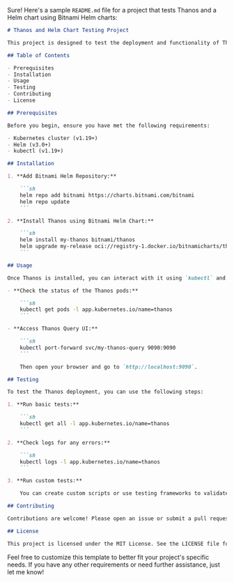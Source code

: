 Sure! Here's a sample `README.md` file for a project that tests Thanos and a Helm chart using Bitnami Helm charts:

```markdown
# Thanos and Helm Chart Testing Project

This project is designed to test the deployment and functionality of Thanos using Bitnami Helm charts.

## Table of Contents

- Prerequisites
- Installation
- Usage
- Testing
- Contributing
- License

## Prerequisites

Before you begin, ensure you have met the following requirements:

- Kubernetes cluster (v1.19+)
- Helm (v3.0+)
- kubectl (v1.19+)

## Installation

1. **Add Bitnami Helm Repository:**

    ```sh
    helm repo add bitnami https://charts.bitnami.com/bitnami
    helm repo update
    ```

2. **Install Thanos using Bitnami Helm Chart:**

    ```sh
    helm install my-thanos bitnami/thanos
    helm upgrade my-release oci://registry-1.docker.io/bitnamicharts/thanos -n monitoring-testing-october24 -f ./values.yaml
    ```

## Usage

Once Thanos is installed, you can interact with it using `kubectl` and Helm commands. For example:

- **Check the status of the Thanos pods:**

    ```sh
    kubectl get pods -l app.kubernetes.io/name=thanos
    ```

- **Access Thanos Query UI:**

    ```sh
    kubectl port-forward svc/my-thanos-query 9090:9090
    ```

    Then open your browser and go to `http://localhost:9090`.

## Testing

To test the Thanos deployment, you can use the following steps:

1. **Run basic tests:**

    ```sh
    kubectl get all -l app.kubernetes.io/name=thanos
    ```

2. **Check logs for any errors:**

    ```sh
    kubectl logs -l app.kubernetes.io/name=thanos
    ```

3. **Run custom tests:**

    You can create custom scripts or use testing frameworks to validate the functionality of Thanos.

## Contributing

Contributions are welcome! Please open an issue or submit a pull request for any improvements or bug fixes.

## License

This project is licensed under the MIT License. See the LICENSE file for details.
```

Feel free to customize this template to better fit your project's specific needs. If you have any other requirements or need further assistance, just let me know!

